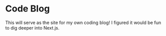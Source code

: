 # Code Blog

This will serve as the site for my own coding blog! I figured it would be fun to dig deeper into Next.js.